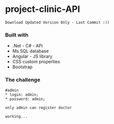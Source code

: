 ﻿# project-clinic-API
 ``
  Download Updated Version Only - Last Commit :))
 ``

### Built with

- .Net - C# - APi
- Ms SQL database
- Angular - JS library
- CSS custom properties
- Bootstrap

### The challenge

```
#admin
* login: admin;
* password: admin;
```
```
only admin can register doctor  
```
```
working...
```


